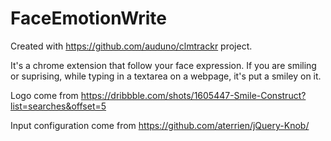 # FaceEmotionWrite

Created with https://github.com/auduno/clmtrackr project.

It's a chrome extension that follow your face expression. If you are smiling or suprising, while typing in a textarea on a webpage, it's put a smiley on it.


Logo come from https://dribbble.com/shots/1605447-Smile-Construct?list=searches&offset=5

Input configuration come from https://github.com/aterrien/jQuery-Knob/